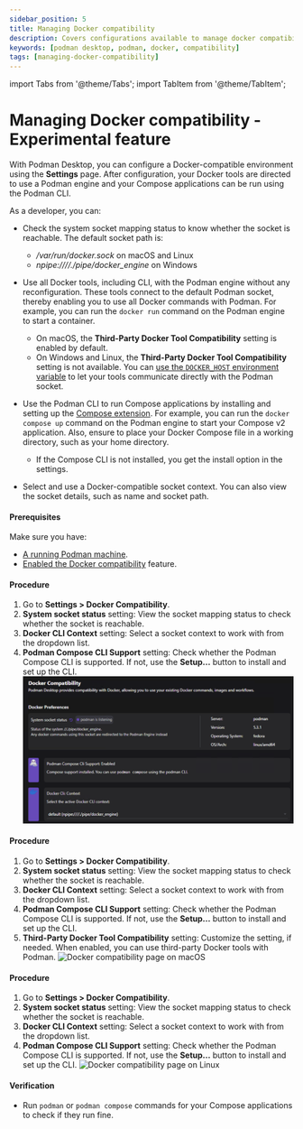 ```yaml
---
sidebar_position: 5
title: Managing Docker compatibility
description: Covers configurations available to manage docker compatibility
keywords: [podman desktop, podman, docker, compatibility]
tags: [managing-docker-compatibility]
---
```


import Tabs from '@theme/Tabs';
import TabItem from '@theme/TabItem';

# Managing Docker compatibility - Experimental feature

With Podman Desktop, you can configure a Docker-compatible environment using the **Settings** page. After configuration, your Docker tools are directed to use a Podman engine and your Compose applications can be run using the Podman CLI.

As a developer, you can:

- Check the system socket mapping status to know whether the socket is reachable. The default socket path is:

  - _/var/run/docker.sock_ on macOS and Linux
  - _npipe:////./pipe/docker_engine_ on Windows

- Use all Docker tools, including CLI, with the Podman engine without any reconfiguration. These tools connect to the default Podman socket, thereby enabling you to use all Docker commands with Podman. For example, you can run the `docker run` command on the Podman engine to start a container.

  - On macOS, the **Third-Party Docker Tool Compatibility** setting is enabled by default.
  - On Windows and Linux, the **Third-Party Docker Tool Compatibility** setting is not available. You can [use the `DOCKER_HOST` environment variable](/docs/migrating-from-docker/using-the-docker_host-environment-variable) to let your tools communicate directly with the Podman socket.

- Use the Podman CLI to run Compose applications by installing and setting up the [Compose extension](/docs/compose). For example, you can run the `docker compose up` command on the Podman engine to start your Compose v2 application. Also, ensure to place your Docker Compose file in a working directory, such as your home directory.

  - If the Compose CLI is not installed, you get the install option in the settings.

- Select and use a Docker-compatible socket context. You can also view the socket details, such as name and socket path.

#### Prerequisites

Make sure you have:

- [A running Podman machine](/docs/podman/creating-a-podman-machine).
- [Enabled the Docker compatibility](/docs/migrating-from-docker/customizing-docker-compatibility#enable-docker-compatibility) feature.

<Tabs>
   <TabItem value="win" label="Windows" className="markdown">

#### Procedure

1. Go to **Settings > Docker Compatibility**.
2. **System socket status** setting: View the socket mapping status to check whether the socket is reachable.
3. **Docker CLI Context** setting: Select a socket context to work with from the dropdown list.
4. **Podman Compose CLI Support** setting: Check whether the Podman Compose CLI is supported. If not, use the **Setup...** button to install and set up the CLI.
   ![Docker compatibility page on Windows](img/docker-compatibility-page-on-windows.png)

</TabItem>
<TabItem value="macOS" label="macOS" className="markdown">

#### Procedure

1. Go to **Settings > Docker Compatibility**.
2. **System socket status** setting: View the socket mapping status to check whether the socket is reachable.
3. **Docker CLI Context** setting: Select a socket context to work with from the dropdown list.
4. **Podman Compose CLI Support** setting: Check whether the Podman Compose CLI is supported. If not, use the **Setup...** button to install and set up the CLI.
5. **Third-Party Docker Tool Compatibility** setting: Customize the setting, if needed. When enabled, you can use third-party Docker tools with Podman.
   ![Docker compatibility page on macOS](img/docker-compatibility-page-on-macOS.png)

</TabItem>
<TabItem value="linux" label="Linux" className="markdown">

#### Procedure

1. Go to **Settings > Docker Compatibility**.
2. **System socket status** setting: View the socket mapping status to check whether the socket is reachable.
3. **Docker CLI Context** setting: Select a socket context to work with from the dropdown list.
4. **Podman Compose CLI Support** setting: Check whether the Podman Compose CLI is supported. If not, use the **Setup...** button to install and set up the CLI.
   ![Docker compatibility page on Linux](img/docker-compatibility-page-on-linux.png)

</TabItem>
</Tabs>

#### Verification

- Run `podman` or `podman compose` commands for your Compose applications to check if they run fine.
